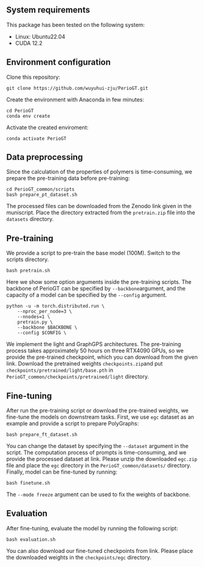 ## System requirements
This package has been tested on the following system:
- Linux: Ubuntu22.04
- CUDA 12.2

## Environment configuration
Clone this repository:
```
git clone https://github.com/wuyuhui-zju/PerioGT.git
```
 Create the environment with Anaconda in few minutes:
```
cd PerioGT
conda env create
```
Activate the created enviroment:
```
conda activate PerioGT
```
## Data preprocessing
Since the calculation of the properties of polymers is time-consuming, we prepare the pre-training data before pre-training:
```
cd PerioGT_common/scripts
bash prepare_pt_dataset.sh
```
The processed files can be downloaded from the Zenodo link given in the muniscript. Place the directory extracted from the `pretrain.zip` file into the `datasets` directory.
## Pre-training
We provide a script to pre-train the base model (100M). Switch to the scripts directory.
```
bash pretrain.sh
```
Here we show some option arguments inside the pre-training scripts. The backbone of PerioGT can be specified by `--backbone`argument, and the capacity of a model can be specified by the `--config` argument.
```
python -u -m torch.distributed.run \
    --nproc_per_node=3 \
    --nnodes=1 \
    pretrain.py \
    --backbone $BACKBONE \
    --config $CONFIG \
```
We implement the light and GraphGPS architectures. The pre-training process takes approximately 50 hours on three RTX4090 GPUs, so we provide the pre-trained checkpoint, which you can download from the given link. Download the pretrained weights `checkpoints.zip`and put `checkpoints/pretrained/light/base.pth` in `PerioGT_common/checkpoints/pretrained/light` directory.
## Fine-tuning
After run the pre-training script or download the pre-trained weights, we fine-tune the models on downstream tasks. First, we use `egc` dataset as an example and provide a script to prepare PolyGraphs:
```
bash prepare_ft_dataset.sh
```
You can change the dataset by specifying the `--dataset` argument in the script. The computation process of prompts is time-consuming, and we provide the processed dataset at link. Please unzip the downloaded `egc.zip` file and place the `egc` directory in the `PerioGT_common/datasets/` directory. Finally, model can be fine-tuned by running:
```
bash finetune.sh
```
The `--mode freeze` argument can be used to fix the weights of backbone.
## Evaluation
After fine-tuning, evaluate the model by running the following script:
```
bash evaluation.sh
```
You can also download our fine-tuned checkpoints from link. Please place the downloaded weights in the `checkpoints/egc` directory.
